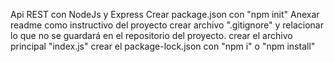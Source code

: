 Api REST con NodeJs y Express
Crear package.json con "npm init"
Anexar readme como instructivo del proyecto
crear archivo ".gitignore" y relacionar lo que no se guardará en el repositorio del proyecto.
crear el archivo principal "index.js"
crear el package-lock.json con "npm i" o "npm install"


